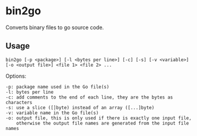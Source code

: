 bin2go
======

Converts binary files to go source code.

Usage
-----

	bin2go [-p <package>] [-l <bytes per line>] [-c] [-s] [-v <variable>] [-o <output file>] <file 1> <file 2> ...

Options:

	-p: package name used in the Go file(s)
	-l: bytes per line
	-c: add comments to the end of each line, they are the bytes as characters
	-s: use a slice ([]byte) instead of an array ([...]byte)
	-v: variable name in the Go file(s)
	-o: output file, this is only used if there is exactly one input file,
	    otherwise the output file names are generated from the input file names